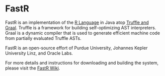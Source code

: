 # FastR

FastR is an implementation of the [R Language](http://www.r-project.org/) in Java atop [Truffle and Graal](https://github.com/graalvm/).
Truffle is a framework for building self-optimizing AST interpreters.
Graal is a dynamic compiler that is used to generate efficient machine code from partially evaluated Truffle ASTs.

FastR is an open-source effort of Purdue University, Johannes Kepler University Linz, and Oracle Labs.

For more details and instructions for downloading and building the system, please visit the [FastR Wiki](https://bitbucket.org/allr/fastr/wiki/Home).
